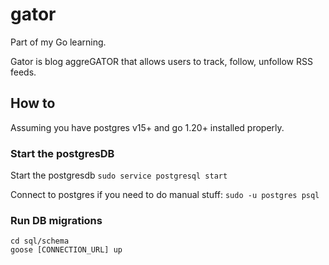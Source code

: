# gator

Part of my Go learning.

Gator is blog aggreGATOR that allows users to track, follow, unfollow RSS feeds.


## How to
Assuming you have postgres v15+ and go 1.20+ installed properly.

### Start the postgresDB
Start the postgresdb `sudo service postgresql start`

Connect to postgres if you need to do manual stuff: `sudo -u postgres psql`


### Run DB migrations
```
cd sql/schema
goose [CONNECTION_URL] up
```
